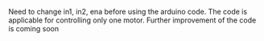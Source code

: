 Need to change in1, in2, ena before using the arduino code. The code is applicable for controlling only one motor. Further improvement of the code is coming soon
